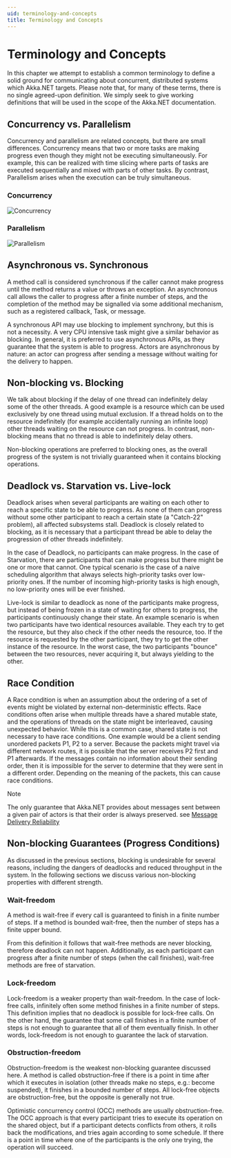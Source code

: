 ```yaml
---
uid: terminology-and-concepts
title: Terminology and Concepts
---
```


# Terminology and Concepts

In this chapter we attempt to establish a common terminology to define a solid ground for communicating about concurrent, distributed systems which Akka.NET targets. Please note that, for many of these terms, there is no single agreed-upon definition. We simply seek to give working definitions that will be used in the scope of the Akka.NET documentation.

## Concurrency vs. Parallelism

Concurrency and parallelism are related concepts, but there are small differences. Concurrency means that two or more tasks are making progress even though they might not be executing simultaneously. For example, this can be realized with time slicing where parts of tasks are executed sequentially and mixed with parts of other tasks. By contrast, Parallelism arises when the execution can be truly simultaneous.

### Concurrency

![Concurrency](/images/concurrency.png)

### Parallelism

![Parallelism](/images/parallelism.png)

## Asynchronous vs. Synchronous

A method call is considered synchronous if the caller cannot make progress until the method returns a value or throws an exception. An asynchronous call allows the caller to progress after a finite number of steps, and the completion of the method may be signalled via some additional mechanism, such as a registered callback, Task, or message.

A synchronous API may use blocking to implement synchrony, but this is not a necessity. A very CPU intensive task might give a similar behavior as blocking. In general, it is preferred to use asynchronous APIs, as they guarantee that the system is able to progress. Actors are asynchronous by nature: an actor can progress after sending a message without waiting for the delivery to happen.

## Non-blocking vs. Blocking

We talk about blocking if the delay of one thread can indefinitely delay some of the other threads. A good example is a resource which can be used exclusively by one thread using mutual exclusion. If a thread holds on to the resource indefinitely (for example accidentally running an infinite loop) other threads waiting on the resource can not progress. In contrast, non-blocking means that no thread is able to indefinitely delay others.

Non-blocking operations are preferred to blocking ones, as the overall progress of the system is not trivially guaranteed when it contains blocking operations.

## Deadlock vs. Starvation vs. Live-lock

Deadlock arises when several participants are waiting on each other to reach a specific state to be able to progress. As none of them can progress without some other participant to reach a certain state (a "Catch-22" problem), all affected subsystems stall. Deadlock is closely related to blocking, as it is necessary that a participant thread be able to delay the progression of other threads indefinitely.

In the case of Deadlock, no participants can make progress. In the case of Starvation, there are participants that can make progress but there might be one or more that cannot. One typical scenario is the case of a naive scheduling algorithm that always selects high-priority tasks over low-priority ones. If the number of incoming high-priority tasks is high enough, no low-priority ones will be ever finished.

Live-lock is similar to deadlock as none of the participants make progress, but instead of being frozen in a state of waiting for others to progress, the participants continuously change their state. An example scenario is when two participants have two identical resources available. They each try to get the resource, but they also check if the other needs the resource, too. If the resource is requested by the other participant, they try to get the other instance of the resource. In the worst case, the two participants "bounce" between the two resources, never acquiring it, but always yielding to the other.

## Race Condition

A Race condition is when an assumption about the ordering of a set of events might be violated by external non-deterministic effects. Race conditions often arise when multiple threads have a shared mutable state, and the operations of threads on the state might be interleaved, causing unexpected behavior. While this is a common case, shared state is not necessary to have race conditions. One example would be a client sending unordered packets P1, P2 to a server. Because the packets might travel via different network routes, it is possible that the server receives P2 first and P1 afterwards. If the messages contain no information about their sending order, then it is impossible for the server to determine that they were sent in a different order. Depending on the meaning of the packets, this can cause race conditions.

> [!NOTE]
> The only guarantee that Akka.NET provides about messages sent between a given pair of actors is that their order is always preserved. see [Message Delivery Reliability](xref:message-delivery-reliability)

## Non-blocking Guarantees (Progress Conditions)

As discussed in the previous sections, blocking is undesirable for several reasons, including the dangers of deadlocks and reduced throughput in the system. In the following sections we discuss various non-blocking properties with different strength.

### Wait-freedom

A method is wait-free if every call is guaranteed to finish in a finite number of steps. If a method is bounded wait-free, then the number of steps has a finite upper bound.

From this definition it follows that wait-free methods are never blocking, therefore deadlock can not happen. Additionally, as each participant can progress after a finite number of steps (when the call finishes), wait-free methods are free of starvation.

### Lock-freedom

Lock-freedom is a weaker property than wait-freedom. In the case of lock-free calls, infinitely often some method finishes in a finite number of steps. This definition implies that no deadlock is possible for lock-free calls. On the other hand, the guarantee that some call finishes in a finite number of steps is not enough to guarantee that all of them eventually finish. In other words, lock-freedom is not enough to guarantee the lack of starvation.

### Obstruction-freedom

Obstruction-freedom is the weakest non-blocking guarantee discussed here. A method is called obstruction-free if there is a point in time after which it executes in isolation (other threads make no steps, e.g.: become suspended), it finishes in a bounded number of steps. All lock-free objects are obstruction-free, but the opposite is generally not true.

Optimistic concurrency control (OCC) methods are usually obstruction-free. The OCC approach is that every participant tries to execute its operation on the shared object, but if a participant detects conflicts from others, it rolls back the modifications, and tries again according to some schedule. If there is a point in time where one of the participants is the only one trying, the operation will succeed.
